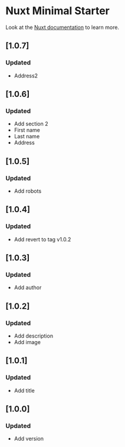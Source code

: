 # Nuxt Minimal Starter

Look at the [Nuxt documentation](https://nuxt.com/docs/getting-started/introduction) to learn more.

## [1.0.7]

### Updated

- Address2

## [1.0.6]

### Updated

- Add section 2
- First name
- Last name
- Address


## [1.0.5]

### Updated

- Add robots

## [1.0.4]

### Updated

- Add revert to tag v1.0.2

## [1.0.3]

### Updated

- Add author

## [1.0.2]

### Updated

- Add description
- Add image

## [1.0.1]

### Updated

- Add title

## [1.0.0]

### Updated

- Add version
